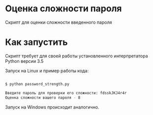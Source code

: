 # Оценка сложности пароля

Скрипт для оценки сложности введенного пароля

# Как запустить

Скрипт требует для своей работы установленного интерпретатора Python версии 3.5

Запуск на Linux и пример работы кода:

```bash

$ python password_strength.py

Введите пароль для проверки его сложности: fdsskJKJ4r4r
Оценка сложности вашего пароля - 8

```
Запуск на Windows происходит аналогично.
